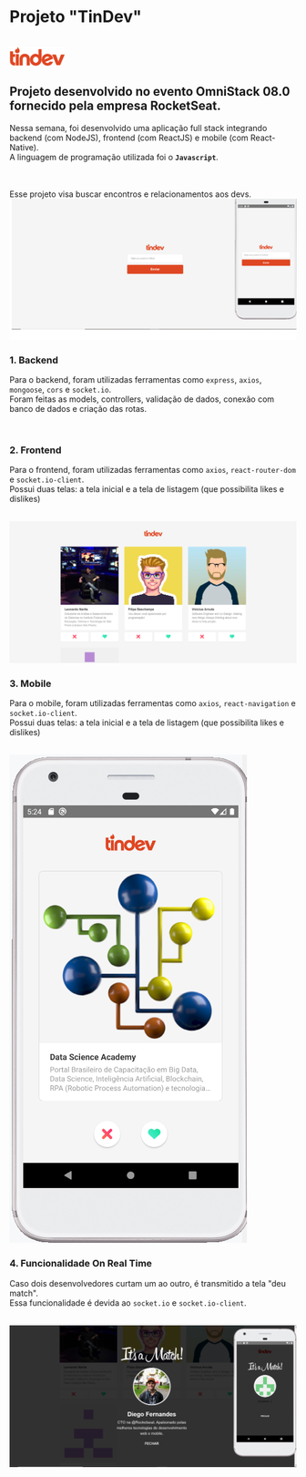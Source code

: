 # Projeto "TinDev"

<br>
<img src="/mobile/src/assets/logo.png">
<br>

## Projeto desenvolvido no evento OmniStack 08.0 fornecido pela empresa RocketSeat.

Nessa semana, foi desenvolvido uma aplicação full stack integrando backend (com NodeJS), frontend (com ReactJS) e mobile (com React-Native). 
<br>
A linguagem de programação utilizada foi o **`Javascript`**.

<br>
<br>
Esse projeto visa buscar encontros e relacionamentos aos devs.

<br>
<img src="/uploads/foto1.png">
<br>

### 1. Backend

Para o backend, foram utilizadas ferramentas como `express`, `axios`, `mongoose`, `cors` e `socket.io`. 
<br>
Foram feitas as models, controllers, validação de dados, conexão com banco de dados e criação das rotas.

<br>

### 2. Frontend

Para o frontend, foram utilizadas ferramentas como `axios`, `react-router-dom` e `socket.io-client`. 
<br>
Possui duas telas: a tela inicial e a tela de listagem (que possibilita likes e dislikes)

<br>
<img src="/uploads/foto2.png">
<br>

### 3. Mobile

Para o mobile, foram utilizadas ferramentas como `axios`, `react-navigation` e `socket.io-client`. 
<br>
Possui duas telas: a tela inicial e a tela de listagem (que possibilita likes e dislikes)

<br>
<img src="/uploads/foto3.png">
<br>

### 4. Funcionalidade On Real Time

Caso dois desenvolvedores curtam um ao outro, é transmitido a tela "deu match". 
<br>
Essa funcionalidade é devida ao `socket.io` e `socket.io-client`.

<br>
<img src="/uploads/foto4.png">
<br>
